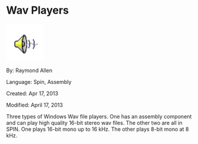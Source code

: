 # Wav Players

![Wav_Player_Icon.jpg](Wav_Player_Icon.jpg)

By: Raymond Allen

Language: Spin, Assembly

Created: Apr 17, 2013

Modified: April 17, 2013

Three types of Windows Wav file players. One has an assembly component and can play high quality 16-bit stereo wav files. The other two are all in SPIN. One plays 16-bit mono up to 16 kHz. The other plays 8-bit mono at 8 kHz.
